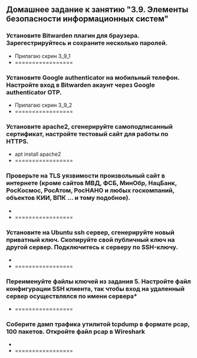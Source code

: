 ## Домашнее задание к занятию "3.9. Элементы безопасности информационных систем"
### Установите Bitwarden плагин для браузера. Зарегестрируйтесь и сохраните несколько паролей.
* Прилагаю скрин 3_9_1
* =================

### Установите Google authenticator на мобильный телефон. Настройте вход в Bitwarden акаунт через Google authenticator OTP.
* Прилагаю скрин 3_9_2
* =================

### Установите apache2, сгенерируйте самоподписанный сертификат, настройте тестовый сайт для работы по HTTPS.
*  apt install apache2
* =================

### Проверьте на TLS уязвимости произвольный сайт в интернете (кроме сайтов МВД, ФСБ, МинОбр, НацБанк, РосКосмос, РосАтом, РосНАНО и любых госкомпаний, объектов КИИ, ВПК ... и тому подобное).
*
* =================

### Установите на Ubuntu ssh сервер, сгенерируйте новый приватный ключ. Скопируйте свой публичный ключ на другой сервер. Подключитесь к серверу по SSH-ключу.
*
* =================

### Переименуйте файлы ключей из задания 5. Настройте файл конфигурации SSH клиента, так чтобы вход на удаленный сервер осуществлялся по имени сервера*
* =================

### Соберите дамп трафика утилитой tcpdump в формате pcap, 100 пакетов. Откройте файл pcap в Wireshark
*
* =================
